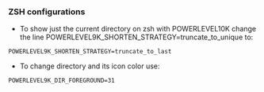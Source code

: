 ### ZSH configurations
- To show just the current directory on zsh with POWERLEVEL10K change the line POWERLEVEL9K_SHORTEN_STRATEGY=truncate_to_unique to:

```
POWERLEVEL9K_SHORTEN_STRATEGY=truncate_to_last
```
- To change directory and its icon color use:
```
POWERLEVEL9K_DIR_FOREGROUND=31
```
